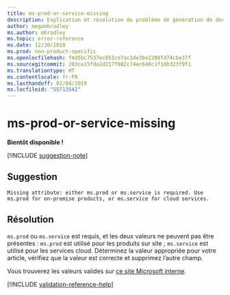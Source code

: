 ```yaml
---
title: ms-prod-or-service-missing
description: Explication et résolution du problème de génération de documents ms-prod-or-service-missing
author: meganbradley
ms.author: mbradley
ms.topic: error-reference
ms.date: 12/20/2018
ms.prod: non-product-specific
ms.openlocfilehash: f4d5bc7537ec851ce7ac1de3be2208fd74cbe37f
ms.sourcegitcommit: 203ca15fda2d217f082c74ec648c1f1db323f9f1
ms.translationtype: HT
ms.contentlocale: fr-FR
ms.lasthandoff: 02/04/2019
ms.locfileid: "55713542"
---
```

# <a name="ms-prod-or-service-missing"></a>ms-prod-or-service-missing

**Bientôt disponible !**

[!INCLUDE [suggestion-note](includes/suggestion-note.md)]

## <a name="suggestion"></a>Suggestion

`Missing attribute: either ms.prod or ms.service is required. Use ms.prod for on-premise products, or ms.service for cloud services.`

## <a name="resolution"></a>Résolution

`ms.prod` ou `ms.service` est requis, et les deux valeurs ne peuvent pas être présentes : `ms.prod` est utilisé pour les produits sur site ; `ms.service` est utilisé pour les services cloud. Déterminez la valeur appropriée pour votre article, vérifiez que la valeur est correcte et supprimez l’autre champ.

Vous trouverez les valeurs valides sur [ce site Microsoft interne](https://docsmetadatatool.azurewebsites.net/whitelists).

<!--make sure to add this file to your includes folder and verify the path-->
[!INCLUDE [validation-reference-help](includes/validation-reference-help.md)]
